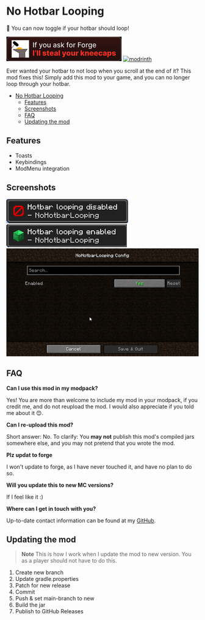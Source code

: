 
# No Hotbar Looping

🔁 You can now toggle if your hotbar should loop!

![fabric](https://github.com/Erb3/NoHotbarLooping/blob/1.19.4/assets/fabric.png?raw=true)
[![modrinth](https://cdn.jsdelivr.net/npm/@intergrav/devins-badges@3/assets/cozy/available/modrinth_vector.svg)](https://modrinth.com/mod/NoHotbarLooping)

Ever wanted your hotbar to not loop when you scroll at the end of it? This mod fixes this!
Simply add this mod to your game, and you can no longer loop through your hotbar.

<!-- TOC -->
* [No Hotbar Looping](#no-hotbar-looping)
  * [Features](#features)
  * [Screenshots](#screenshots)
  * [FAQ](#faq)
  * [Updating the mod](#updating-the-mod)
<!-- TOC -->

## Features

- Toasts
- Keybindings
- ModMenu integration

## Screenshots

![Hotbarlooping disabled toast](https://github.com/Erb3/NoHotbarLooping/blob/1.19.4/assets/hotbarlooping-disabled.png?raw=true)
![Hotbarlooping enabled toast](https://github.com/Erb3/NoHotbarLooping/blob/1.19.4/assets/hotbarlooping-enabled.png?raw=true)
![ModMenu](https://github.com/Erb3/NoHotbarLooping/blob/1.19.4/assets/settings.png?raw=true)

## FAQ


**Can I use this mod in my modpack?**

Yes! You are more than welcome to include my mod in your modpack, if you credit me, and do not reupload the mod.
I would also appreciate if you told me about it 😊.

**Can I re-upload this mod?**

Short answer: No.
To clarify: You **may not** publish this mod's compiled jars somewhere else, and you may not pretend that you wrote the mod.

**Plz updat to forge**

I won't update to forge, as I have never touched it, and have no plan to do so.

**Will you update this to new MC versions?**

If I feel like it :)

**Where can I get in touch with you?**

Up-to-date contact information can be found at my [GitHub](https://github.com/Erb3/Erb3/blob/main/README.md).

## Updating the mod

> **Note**
> This is how I work when I update the mod to new version. You as a player should not have to do this.

1. Create new branch
2. Update gradle.properties
3. Patch for new release
4. Commit
5. Push & set main-branch to new
6. Build the jar
7. Publish to GitHub Releases
